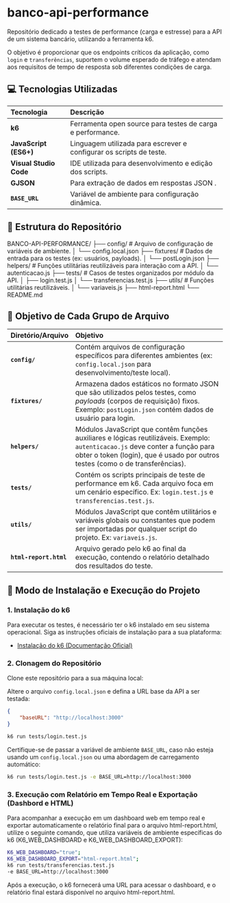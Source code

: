 # banco-api-performance


Repositório dedicado a testes de performance (carga e estresse) para a API de um sistema bancário, utilizando a ferramenta k6.

O objetivo é proporcionar que os endpoints críticos da aplicação, como `login` e `transferências`, suportem o volume esperado de tráfego e atendam aos requisitos de tempo de resposta sob diferentes condições de carga.

## 💻 Tecnologias Utilizadas

| Tecnologia | Descrição |
| :--- | :--- |
| **k6** | Ferramenta open source para testes de carga e performance. |
| **JavaScript (ES6+)** | Linguagem utilizada para escrever e configurar os scripts de teste. |
| **Visual Studio Code** | IDE utilizada para desenvolvimento e edição dos scripts. |
| **GJSON** | Para extração de dados em respostas JSON . |
| **`BASE_URL`**| Variável de ambiente para configuração dinâmica. |


## 📁 Estrutura do Repositório

BANCO-API-PERFORMANCE/
├── config/        # Arquivo de configuração de variáveis de ambiente.
│   └── config.local.json
├── fixtures/      # Dados de entrada para os testes (ex: usuários, payloads).
│   └── postLogin.json
├── helpers/       # Funções utilitárias reutilizáveis para interação com a API.
│   └── autenticacao.js
├── tests/         # Casos de testes organizados por módulo da API.
│   ├── login.test.js
│   └── transferencias.test.js
├── utils/         # Funções utilitárias reutilizáveis.
│   └── variaveis.js
├── html-report.html
└── README.md


## 🎯 Objetivo de Cada Grupo de Arquivo

| Diretório/Arquivo | Objetivo |
| :--- | :--- |
| **`config/`** | Contém arquivos de configuração específicos para diferentes ambientes (ex: `config.local.json` para desenvolvimento/teste local). |
| **`fixtures/`** | Armazena dados estáticos no formato JSON que são utilizados pelos testes, como _payloads_ (corpos de requisição) fixos. Exemplo: `postLogin.json` contém dados de usuário para login. |
| **`helpers/`** | Módulos JavaScript que contêm funções auxiliares e lógicas reutilizáveis. Exemplo: `autenticacao.js` deve conter a função para obter o token (login), que é usado por outros testes (como o de transferências). |
| **`tests/`** | Contém os scripts principais de teste de performance em k6. Cada arquivo foca em um cenário específico. Ex: `login.test.js` e `transferencias.test.js`. |
| **`utils/`** | Módulos JavaScript que contêm utilitários e variáveis globais ou constantes que podem ser importadas por qualquer script do projeto. Ex: `variaveis.js`. |
| **`html-report.html`** | Arquivo gerado pelo k6 ao final da execução, contendo o relatório detalhado dos resultados do teste. |

## 🚀 Modo de Instalação e Execução do Projeto

### 1. Instalação do k6

Para executar os testes, é necessário ter o k6 instalado em seu sistema operacional. Siga as instruções oficiais de instalação para a sua plataforma:

- [Instalação do k6 (Documentação Oficial)](https://k6.io/docs/getting-started/installation/)

### 2. Clonagem do Repositório

Clone este repositório para a sua máquina local:

Altere o arquivo `config.local.json` e defina a URL base da API a ser testada:

```json
{
    "baseURL": "http://localhost:3000"
}
```

```bash
k6 run tests/login.test.js
```

Certifique-se de passar a variável de ambiente `BASE_URL`, caso não esteja usando um `config.local.json` ou uma abordagem de carregamento automático:

```bash
k6 run tests/login.test.js -e BASE_URL=http://localhost:3000
```

### 3. Execução com Relatório em Tempo Real e Exportação (Dashbord e HTML)

Para acompanhar a execução em um dashboard web em tempo real e exportar automaticamente o relatório final para o arquivo html-report.html, utilize o seguinte comando, que utiliza variáveis de ambiente específicas do k6 (K6_WEB_DASHBOARD e K6_WEB_DASHBOARD_EXPORT):

```bash
K6_WEB_DASHBOARD="true";
K6_WEB_DASHBOARD_EXPORT="html-report.html";
k6 run tests/transferencias.test.js
-e BASE_URL=http://localhost:3000
```
Após a execução, o k6 fornecerá uma URL para acessar o dashboard, e o relatório final estará disponível no arquivo html-report.html.

